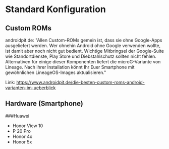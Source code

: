 # Standard Konfiguration

## Custom ROMs

androidpit.de: "Allen Custom-ROMs gemein ist, dass sie ohne Google-Apps ausgeliefert werden. Wer ohnehin Android ohne Google verwenden wollte, ist damit aber noch nicht gut bedient. Wichtige Mitbringsel der Google-Suite wie Standortdienste, Play Store und Diebstahlschutz sollten nicht fehlen. Alternativen für einige dieser Komponenten liefert die microG-Variante von Lineage. Nach ihrer Installation könnt Ihr Euer Smartphone mit gewöhnlichen LineageOS-Images aktualisieren."

Link: https://www.androidpit.de/die-besten-custom-roms-android-varianten-im-ueberblick

## Hardware (Smartphone)

###Huawei 

- Honor View 10
- P 20 Pro
- Honor 4x
- Honor 5x
